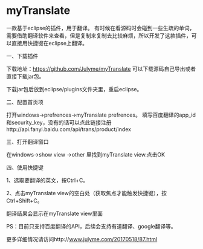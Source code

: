 # myTranslate
一款基于eclipse的插件，用于翻译。
有时候在看源码时会碰到一些生疏的单词，需要借助翻译软件来查看，但是复制来复制去比较麻烦，所以开发了这款插件，可以直接用快捷键在eclipse上翻译。

一、下载插件

下载地址：https://github.com/Julyme/myTranslate 可以下载源码自己导出或者直接下载jar包。

下载jar包后放到eclipse/plugins文件夹里，重启eclipse。

二、配置首页项

打开windows->prefrences->myTranslate prefrences。
填写百度翻译的app_id和security_key，没有的话可以点此链接注册http://api.fanyi.baidu.com/api/trans/product/index

三、打开翻译窗口

在windows->show view ->other 里找到myTranslate view.点击OK

四、使用快捷键

1、选取要翻译的英文，按Ctrl+C。

2、点击myTranslate view的空白处（获取焦点才能触发快捷键），按Ctrl+Shift+C。

翻译结果会显示在myTranslate view里面

PS：目前只支持百度翻译的API，后续会支持有道翻译、google翻译等。

更多详细情况请访问http://www.julyme.com/20170518/87.html
